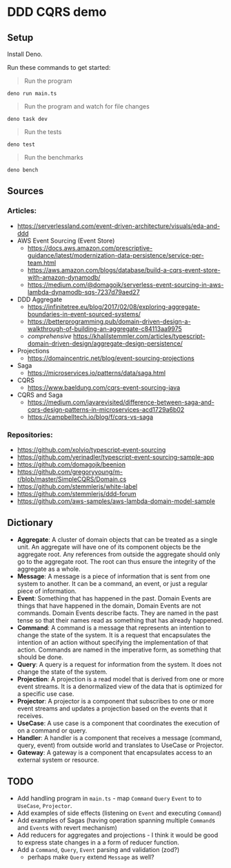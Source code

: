 # DDD CQRS demo

## Setup

Install Deno.

Run these commands to get started:

> Run the program

`deno run main.ts`

> Run the program and watch for file changes

`deno task dev`

> Run the tests

`deno test`

> Run the benchmarks

`deno bench`

## Sources

### Articles:

- https://serverlessland.com/event-driven-architecture/visuals/eda-and-ddd
- AWS Event Sourcing (Event Store)
  - https://docs.aws.amazon.com/prescriptive-guidance/latest/modernization-data-persistence/service-per-team.html
  - https://aws.amazon.com/blogs/database/build-a-cqrs-event-store-with-amazon-dynamodb/
  - https://medium.com/@domagojk/serverless-event-sourcing-in-aws-lambda-dynamodb-sqs-7237d79aed27
- DDD Aggregate
  - https://infinitetree.eu/blog/2017/02/08/exploring-aggregate-boundaries-in-event-sourced-systems/
  - https://betterprogramming.pub/domain-driven-design-a-walkthrough-of-building-an-aggregate-c84113aa9975
  - _comprehensive_
    https://khalilstemmler.com/articles/typescript-domain-driven-design/aggregate-design-persistence/
- Projections
  - https://domaincentric.net/blog/event-sourcing-projections
- Saga
  - https://microservices.io/patterns/data/saga.html
- CQRS
  - https://www.baeldung.com/cqrs-event-sourcing-java
- CQRS and Saga
  - https://medium.com/javarevisited/difference-between-saga-and-cqrs-design-patterns-in-microservices-acd1729a6b02
  - https://campbelltech.io/blog/f/cqrs-vs-saga

### Repositories:

- https://github.com/xolvio/typescript-event-sourcing
- https://github.com/yerinadler/typescript-event-sourcing-sample-app
- https://github.com/domagojk/beenion
- https://github.com/gregoryyoung/m-r/blob/master/SimpleCQRS/Domain.cs
- https://github.com/stemmlerjs/white-label
- https://github.com/stemmlerjs/ddd-forum
- https://github.com/aws-samples/aws-lambda-domain-model-sample

## Dictionary

- **Aggregate**: A cluster of domain objects that can be treated as a single
  unit. An aggregate will have one of its component objects be the aggregate
  root. Any references from outside the aggregate should only go to the
  aggregate root. The root can thus ensure the integrity of the aggregate as a
  whole.
- **Message**: A message is a piece of information that is sent from one system
  to another. It can be a command, an event, or just a regular piece of
  information.
- **Event**: Something that has happened in the past. Domain Events are things
  that have happened in the domain, Domain Events are not commands. Domain
  Events describe facts. They are named in the past tense so that their names
  read as something that has already happened.
- **Command**: A command is a message that represents an intention to change the
  state of the system. It is a request that encapsulates the intention of an
  action without specifying the implementation of that action. Commands are
  named in the imperative form, as something that should be done.
- **Query**: A query is a request for information from the system. It does not
  change the state of the system.
- **Projection**: A projection is a read model that is derived from one or more
  event streams. It is a denormalized view of the data that is optimized for a
  specific use case.
- **Projector**: A projector is a component that subscribes to one or more event
  streams and updates a projection based on the events that it receives.
- **UseCase**: A use case is a component that coordinates the execution of on a
  command or query.
- **Handler**: A handler is a component that receives a message (command, query,
  event) from outside world and translates to UseCase or Projector.
- **Gateway**: A gateway is a component that encapsulates access to an external
  system or resource.

## TODO

- Add handling program in `main.ts` - map `Command` `Query` `Event` to to
  `UseCase`, `Projector`.
- Add examples of side effects (listening on `Event` and executing `Command`)
- Add examples of Sagas (having operation spanning multiple `Command`s and
  `Event`s with revert mechanism)
- Add reducers for aggregates and projections - I think it would be good to
  express state changes in a a form of reducer function.
- Add a `Command`, `Query`, `Event` parsing and validation (zod?)
  - perhaps make `Query` extend `Message` as well?
